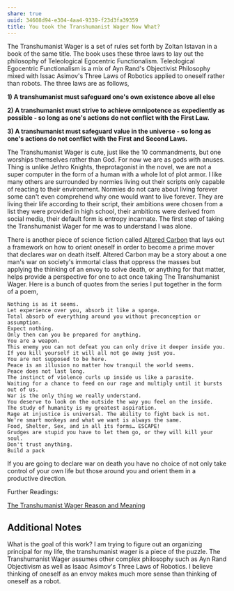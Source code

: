 ```yaml
---
share: true
uuid: 34608d94-e304-4aa4-9339-f23d3fa39359
title: You took the Transhumanist Wager Now What?
---
```

The Transhumanist Wager is a set of rules set forth by Zoltan Istavan in a book of the same title. The book uses these three laws to lay out the philosophy of Teleological Egocentric Functionalism. Teleological Egocentric Functionalism is a mix of Ayn Rand's Objectivist Philosophy mixed with Issac Asimov's Three Laws of Robotics applied to oneself rather than robots. The three laws are as follows,

**1) A transhumanist must safeguard one's own existence above all else**

**2) A transhumanist must strive to achieve omnipotence as expediently as possible - so long as one's actions do not conflict with the First Law.**

**3) A transhumanist must safeguard value in the universe - so long as one's actions do not conflict with the First and Second Laws.**

The Transhumanist Wager is cute, just like the 10 commandments, but one worships themselves rather than God. For now we are as gods with anuses. Thing is unlike Jethro Knights, theprotagonist in the novel, we are not a super computer in the form of a human with a whole lot of plot armor. I like many others are surrounded by normies living out their scripts only capable of reacting to their environment. Normies do not care about living forever some can't even comprehend why one would want to live forever. They are living their life according to their script, their ambitions were chosen from a list they were provided in high school, their ambitions were derived from social media, their default form is entropy incarnate. The first step of taking the Transhumanist Wager for me was to understand I was alone.

There is another piece of science fiction called [Altered Carbon](/b541230e-3354-44a6-ab43-917335802cf5) that lays out a framework on how to orient oneself in order to become a prime mover that declares war on death itself. Altered Carbon may be a story about a one man's war on society's immortal class that oppress the masses but applying the thinking of an envoy to solve death, or anything for that matter, helps provide a perspective for one to act once taking The Transhumanist Wager. Here is a bunch of quotes from the series I put together in the form of a poem,

```
Nothing is as it seems.
Let experience over you, absorb it like a sponge.
Total absorb of everything around you without preconception or assumption.
Expect nothing.
Only then can you be prepared for anything.
You are a weapon.
This enemy you can not defeat you can only drive it deeper inside you.
If you kill yourself it will all not go away just you.
You are not supposed to be here.
Peace is an illusion no matter how tranquil the world seems.
Peace does not last long.
The instinct of violence curls up inside us like a parasite.
Waiting for a chance to feed on our rage and multiply until it bursts out of us.
War is the only thing we really understand.
You deserve to look on the outside the way you feel on the inside.
The study of humanity is my greatest aspiration.
Rage at injustice is universal. The ability to fight back is not.
We're smart monkeys and what we want is always the same.
Food, Shelter, Sex, and in all its forms… ESCAPE!
Grudges are stupid you have to let them go, or they will kill your soul.
Don't trust anything.
Build a pack
```

If you are going to declare war on death you have no choice of not only take control of your own life but those around you and orient them in a productive direction.

Further Readings:

[The Transhumanist Wager Reason and Meaning](https://reasonandmeaning.com/2014/11/07/the-transhumanist-wager-fails/)


## Additional Notes

What is the goal of this work?
I am trying to figure out an organizing principal for my life, the transhumanist wager is a piece of the puzzle.
The Transhumanist Wager assumes other complex philosophy such as Ayn Rand Objectivism as well as Isaac Asimov's Three Laws of Robotics.
I believe thinking of oneself as an envoy makes much more sense than thinking of oneself as a robot.